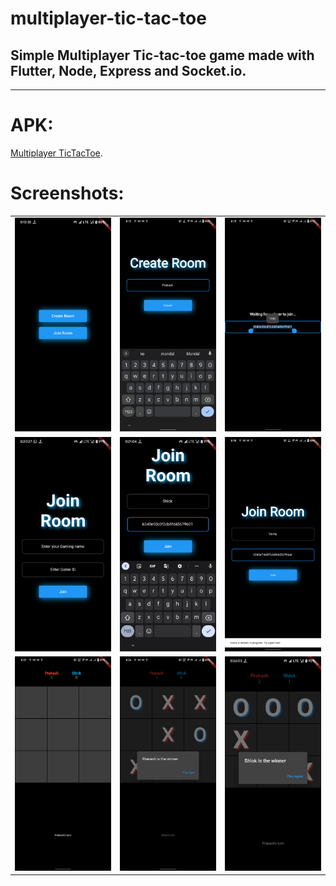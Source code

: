 # multiplayer-tic-tac-toe


## Simple Multiplayer Tic-tac-toe game made with Flutter, Node, Express and Socket.io. <br>

***
# APK: 
[Multiplayer TicTacToe](https://github.com/ShlokBharadwaj/multiplayer-tic-tac-toe/releases/tag/v1.0.0).


# Screenshots: <br>
<table style={border: "none"}>
<tr>
<td><img src="assets/screenshots/homescreen_redmi.png" alt="Game Homescreen"></td>
<td><img src="assets/screenshots/create_room_name.png" alt="Game room creation screen"></td>
<td><img src="assets/screenshots/create_room_copy_id.png" alt="Copy Game Id and send to friend"></td>
</tr>

<tr>
<td><img src="assets/screenshots/join_room.png" alt="Join room screen"></td>
<td><img src="assets/screenshots/join_room_id_name.png" alt="Join room crediantials from friend"></td>
<td><img src="assets/screenshots/already_2_players.png" alt="No more than 2 players can join"></td>
</tr>

<tr>
<td><img src="assets/screenshots/host_tictactoe.png" alt="One who creates the room starts the game"></td>
<td><img src="assets/screenshots/host_win.png" alt="Host winner"></td>
<td><img src="assets/screenshots/winner_tictactoe.png" alt="Friend winner"></td>
</tr>

</table>